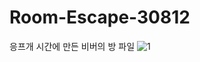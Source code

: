 # Room-Escape-30812
응프개 시간에 만든 비버의 방 파일
![1](https://user-images.githubusercontent.com/90225281/133033069-934bbb9b-1af1-4ba6-8e77-611f7dad72bb.jpg)
